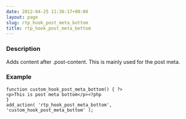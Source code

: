 ```yaml
---
date: 2012-04-25 11:36:17+00:00
layout: page
slug: rtp_hook_post_meta_bottom
title: rtp_hook_post_meta_bottom
---
```


### Description


Adds content after .post-content. This is mainly used for the post meta.


### Example



    
    function custom_hook_post_meta_bottom() { ?>
    <p>This is post meta bottom</p><?php
    }
    add_action( 'rtp_hook_post_meta_bottom', 'custom_hook_post_meta_bottom' );
